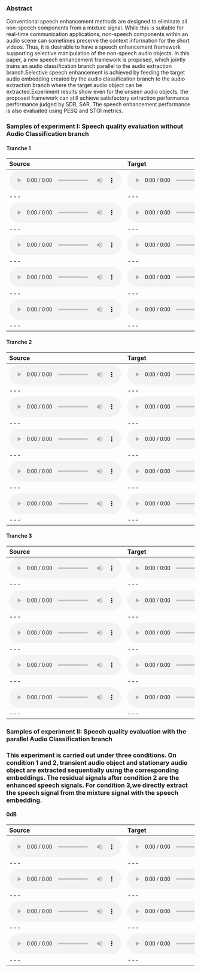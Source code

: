 ### Abstract

Conventional speech enhancement methods are designed to eliminate all non-speech components from a mixture signal. While this is suitable for real-time communication applications, non-speech components within an audio scene can sometimes preserve the context information for the short videos. Thus, it is desirable to have a speech enhancement framework supporting selective manipulation of the non-speech audio objects. In this paper, a new speech enhancement framework is proposed, which jointly trains an audio classification branch parallel to the audio extraction branch.Selective speech enhancement is achieved by feeding the target audio embedding created by the audio classification branch to the audio extraction branch where the target audio object can be extracted.Experiment results show even for the unseen audio objects, the proposed framework can still achieve satisfactory  extraction performance performance judged by SDR, SAR. The speech enhancement performance is also evaluated using PESQ and STOI metrics.

### Samples of experiment I:  Speech quality evaluation without Audio Classification branch

#### Tranche 1

| **Source**                                                   | **Target**                                                   | **Ours Converted**                                           | **Chou**                                                     | **AutoVC**                                                   |
| :----------------------------------------------------------- | :----------------------------------------------------------- | :----------------------------------------------------------- | :----------------------------------------------------------- | :----------------------------------------------------------- |
| <audio src="all/all/unseen/p330_p347_3/source.wav" controls preload></audio> | <audio src="all/all/unseen/p330_p347_3/target.wav" controls preload></audio> | <audio src="all/all/unseen/p330_p347_3/conversion.wav" controls preload></audio> | <audio src="all/all/unseen/p330_p347_3/adain/converted.wav" controls preload></audio> | <audio src="all/all/unseen/p330_p347_3/autovc/source.wav" controls preload></audio> |
| ---                                                          | ---                                                          | ---                                                          | ---                                                          | ---                                                          |
| <audio src="all/all/unseen/p347_p330_2/source.wav" controls preload></audio> | <audio src="all/all/unseen/p347_p330_2/target.wav" controls preload></audio> | <audio src="all/all/unseen/p347_p330_2/conversion.wav" controls preload></audio> | <audio src="all/all/unseen/p347_p330_2/adain/converted.wav" controls preload></audio> | <audio src="all/all/unseen/p347_p330_2/autovc/source.wav" controls preload></audio> |
| ---                                                          | ---                                                          | ---                                                          | ---                                                          | ---                                                          |
| <audio src="all/all/unseen/p330_p347_1/source.wav" controls preload></audio> | <audio src="all/all/unseen/p330_p347_1/target.wav" controls preload></audio> | <audio src="all/all/unseen/p330_p347_1/conversion.wav" controls preload></audio> | <audio src="all/all/unseen/p330_p347_1/adain/converted.wav" controls preload></audio> | <audio src="all/all/unseen/p330_p347_1/autovc/source.wav" controls preload></audio> |
| ---                                                          | ---                                                          | ---                                                          | ---                                                          | ---                                                          |
| <audio src="all/all/unseen/p330_p361_1/source.wav" controls preload></audio> | <audio src="all/all/unseen/p330_p361_1/target.wav" controls preload></audio> | <audio src="all/all/unseen/p330_p361_1/conversion.wav" controls preload></audio> | <audio src="all/all/unseen/p330_p361_1/adain/converted.wav" controls preload></audio> | <audio src="all/all/unseen/p330_p361_1/autovc/source.wav" controls preload></audio> |
| ---                                                          | ---                                                          | ---                                                          | ---                                                          | ---                                                          |
| <audio src="all/all/unseen/p347_p330_3/source.wav" controls preload></audio> | <audio src="all/all/unseen/p347_p330_3/target.wav" controls preload></audio> | <audio src="all/all/unseen/p347_p330_3/conversion.wav" controls preload></audio> | <audio src="all/all/unseen/p347_p330_3/adain/converted.wav" controls preload></audio> | <audio src="all/all/unseen/p347_p330_3/autovc/source.wav" controls preload></audio> |
| ---                                                          | ---                                                          | ---                                                          | ---                                                          | ---                                                          |

#### Tranche 2

| **Source**                                                   | **Target**                                                   | **Ours Converted**                                           | **Chou**                                                     | **AutoVC**                                                   |
| :----------------------------------------------------------- | :----------------------------------------------------------- | :----------------------------------------------------------- | :----------------------------------------------------------- | :----------------------------------------------------------- |
| <audio src="all/all/unseen/p330_p347_3/source.wav" controls preload></audio> | <audio src="all/all/unseen/p330_p347_3/target.wav" controls preload></audio> | <audio src="all/all/unseen/p330_p347_3/conversion.wav" controls preload></audio> | <audio src="all/all/unseen/p330_p347_3/adain/converted.wav" controls preload></audio> | <audio src="all/all/unseen/p330_p347_3/autovc/source.wav" controls preload></audio> |
| ---                                                          | ---                                                          | ---                                                          | ---                                                          | ---                                                          |
| <audio src="all/all/unseen/p347_p330_2/source.wav" controls preload></audio> | <audio src="all/all/unseen/p347_p330_2/target.wav" controls preload></audio> | <audio src="all/all/unseen/p347_p330_2/conversion.wav" controls preload></audio> | <audio src="all/all/unseen/p347_p330_2/adain/converted.wav" controls preload></audio> | <audio src="all/all/unseen/p347_p330_2/autovc/source.wav" controls preload></audio> |
| ---                                                          | ---                                                          | ---                                                          | ---                                                          | ---                                                          |
| <audio src="all/all/unseen/p330_p347_1/source.wav" controls preload></audio> | <audio src="all/all/unseen/p330_p347_1/target.wav" controls preload></audio> | <audio src="all/all/unseen/p330_p347_1/conversion.wav" controls preload></audio> | <audio src="all/all/unseen/p330_p347_1/adain/converted.wav" controls preload></audio> | <audio src="all/all/unseen/p330_p347_1/autovc/source.wav" controls preload></audio> |
| ---                                                          | ---                                                          | ---                                                          | ---                                                          | ---                                                          |
| <audio src="all/all/unseen/p330_p361_1/source.wav" controls preload></audio> | <audio src="all/all/unseen/p330_p361_1/target.wav" controls preload></audio> | <audio src="all/all/unseen/p330_p361_1/conversion.wav" controls preload></audio> | <audio src="all/all/unseen/p330_p361_1/adain/converted.wav" controls preload></audio> | <audio src="all/all/unseen/p330_p361_1/autovc/source.wav" controls preload></audio> |
| ---                                                          | ---                                                          | ---                                                          | ---                                                          | ---                                                          |
| <audio src="all/all/unseen/p347_p330_3/source.wav" controls preload></audio> | <audio src="all/all/unseen/p347_p330_3/target.wav" controls preload></audio> | <audio src="all/all/unseen/p347_p330_3/conversion.wav" controls preload></audio> | <audio src="all/all/unseen/p347_p330_3/adain/converted.wav" controls preload></audio> | <audio src="all/all/unseen/p347_p330_3/autovc/source.wav" controls preload></audio> |
| ---                                                          | ---                                                          | ---                                                          | ---                                                          | ---                                                          |

#### Tranche 3

| **Source**                                                   | **Target**                                                   | **Ours Converted**                                           | **Chou**                                                     | **AutoVC**                                                   |
| :----------------------------------------------------------- | :----------------------------------------------------------- | :----------------------------------------------------------- | :----------------------------------------------------------- | :----------------------------------------------------------- |
| <audio src="all/all/unseen/p330_p347_3/source.wav" controls preload></audio> | <audio src="all/all/unseen/p330_p347_3/target.wav" controls preload></audio> | <audio src="all/all/unseen/p330_p347_3/conversion.wav" controls preload></audio> | <audio src="all/all/unseen/p330_p347_3/adain/converted.wav" controls preload></audio> | <audio src="all/all/unseen/p330_p347_3/autovc/source.wav" controls preload></audio> |
| ---                                                          | ---                                                          | ---                                                          | ---                                                          | ---                                                          |
| <audio src="all/all/unseen/p347_p330_2/source.wav" controls preload></audio> | <audio src="all/all/unseen/p347_p330_2/target.wav" controls preload></audio> | <audio src="all/all/unseen/p347_p330_2/conversion.wav" controls preload></audio> | <audio src="all/all/unseen/p347_p330_2/adain/converted.wav" controls preload></audio> | <audio src="all/all/unseen/p347_p330_2/autovc/source.wav" controls preload></audio> |
| ---                                                          | ---                                                          | ---                                                          | ---                                                          | ---                                                          |
| <audio src="all/all/unseen/p330_p347_1/source.wav" controls preload></audio> | <audio src="all/all/unseen/p330_p347_1/target.wav" controls preload></audio> | <audio src="all/all/unseen/p330_p347_1/conversion.wav" controls preload></audio> | <audio src="all/all/unseen/p330_p347_1/adain/converted.wav" controls preload></audio> | <audio src="all/all/unseen/p330_p347_1/autovc/source.wav" controls preload></audio> |
| ---                                                          | ---                                                          | ---                                                          | ---                                                          | ---                                                          |
| <audio src="all/all/unseen/p330_p361_1/source.wav" controls preload></audio> | <audio src="all/all/unseen/p330_p361_1/target.wav" controls preload></audio> | <audio src="all/all/unseen/p330_p361_1/conversion.wav" controls preload></audio> | <audio src="all/all/unseen/p330_p361_1/adain/converted.wav" controls preload></audio> | <audio src="all/all/unseen/p330_p361_1/autovc/source.wav" controls preload></audio> |
| ---                                                          | ---                                                          | ---                                                          | ---                                                          | ---                                                          |
| <audio src="all/all/unseen/p347_p330_3/source.wav" controls preload></audio> | <audio src="all/all/unseen/p347_p330_3/target.wav" controls preload></audio> | <audio src="all/all/unseen/p347_p330_3/conversion.wav" controls preload></audio> | <audio src="all/all/unseen/p347_p330_3/adain/converted.wav" controls preload></audio> | <audio src="all/all/unseen/p347_p330_3/autovc/source.wav" controls preload></audio> |
| ---                                                          | ---                                                          | ---                                                          | ---                                                          | ---                                                          |

### Samples of experiment II: Speech quality evaluation with the parallel Audio Classification branch

### This experiment is carried out under three conditions. On condition 1 and 2, transient audio object and stationary audio object are extracted sequentially using the corresponding embeddings. The residual signals after condition 2 are the enhanced speech signals. For condition 3,we directly extract the speech signal from the mixture signal with the speech embedding.

#### 0dB

| **Source**                                                   | **Target**                                                   | **Ours Converted**                                           | **Chou**                                                     | **AutoVC**                                                   |
| :----------------------------------------------------------- | :----------------------------------------------------------- | :----------------------------------------------------------- | :----------------------------------------------------------- | :----------------------------------------------------------- |
| <audio src="all/all/seen/p280_p306_0/source.wav" controls preload></audio> | <audio src="all/all/seen/p280_p306_0/target.wav" controls preload></audio> | <audio src="all/all/seen/p280_p306_0/conversion.wav" controls preload></audio> | <audio src="all/all/seen/p280_p306_0/adain/converted.wav" controls preload></audio> | <audio src="all/all/seen/p280_p306_0/autovc/source.wav" controls preload></audio> |
| ---                                                          | ---                                                          | ---                                                          | ---                                                          | ---                                                          |
| <audio src="all/all/seen/p317_p318_0/source.wav" controls preload></audio> | <audio src="all/all/seen/p317_p318_0/target.wav" controls preload></audio> | <audio src="all/all/seen/p317_p318_0/conversion.wav" controls preload></audio> | <audio src="all/all/seen/p317_p318_0/adain/converted.wav" controls preload></audio> | <audio src="all/all/seen/p317_p318_0/autovc/source.wav" controls preload></audio> |
| ---                                                          | ---                                                          | ---                                                          | ---                                                          | ---                                                          |
| <audio src="all/all/seen/p276_p243_0/source.wav" controls preload></audio> | <audio src="all/all/seen/p276_p243_0/target.wav" controls preload></audio> | <audio src="all/all/seen/p276_p243_0/conversion.wav" controls preload></audio> | <audio src="all/all/seen/p276_p243_0/adain/converted.wav" controls preload></audio> | <audio src="all/all/seen/p276_p243_0/autovc/source.wav" controls preload></audio> |
| ---                                                          | ---                                                          | ---                                                          | ---                                                          | ---                                                          |
| <audio src="all/all/seen/p275_p263_0/source.wav" controls preload></audio> | <audio src="all/all/seen/p275_p263_0/target.wav" controls preload></audio> | <audio src="all/all/seen/p275_p263_0/conversion.wav" controls preload></audio> | <audio src="all/all/seen/p275_p263_0/adain/converted.wav" controls preload></audio> | <audio src="all/all/seen/p275_p263_0/autovc/source.wav" controls preload></audio> |
| ---                                                          | ---                                                          | ---                                                          | ---                                                          | ---                                                          |